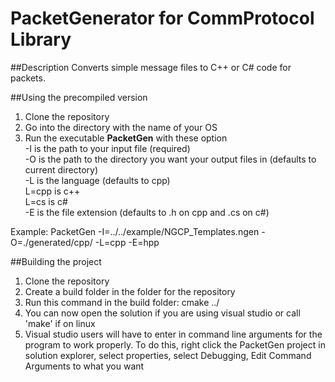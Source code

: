 # PacketGenerator for CommProtocol Library
##Description
Converts simple message files to C++ or C# code for packets.

##Using the precompiled version
1. Clone the repository
2. Go into the directory with the name of your OS
3. Run the executable <b>PacketGen</b> with these option<br/>
 -I is the path to your input file (required)<br/>
 -O is the path to the directory you want your output files in (defaults to current directory)<br/>
 -L is the language (defaults to cpp)<br/>
	L=cpp is c++<br/>
	L=cs  is c#<br/>
 -E is the file extension (defaults to .h on cpp and .cs on c#)<br/>

Example:
 PacketGen -I=../../example/NGCP_Templates.ngen -O=./generated/cpp/ -L=cpp -E=hpp

##Building the project
1. Clone the repository
2. Create a build folder in the folder for the repository
3. Run this command in the build folder: cmake ../
4. You can now open the solution if you are using visual studio or call 'make' if on linux
5. Visual studio users will have to enter in command line arguments for the program to work properly. To do this, right click the PacketGen project in solution explorer, select properties, select Debugging, Edit Command Arguments to what you want
